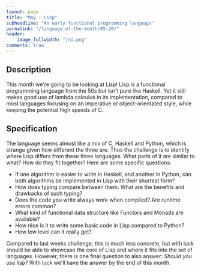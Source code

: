 ```yaml
---
layout: page
title: "May - Lisp"
subheadline: "An early functional programming language"
permalink: "/language-of-the-month/05-20/"
header:
    image_fullwidth: "jni.png"
comments: true
---
```


## Description

This month we're going to be looking at Lisp! Lisp is a functional programming language from the 50s but isn't pure like Haskell. Yet it still makes good use of lambda calculus in its implementation, compared to most languages focusing on an imperative or object-orientated style, while keeping the potential high speeds of C.

## Specification

The language seems almost like a mix of C, Haskell and Python, which is strange given how different the three are. Thus the challenge is to identify where Lisp differs from these three languages. What parts of it are similar to what? How do they fit together? Here are some specific questions:
 - If one algorithm is easier to write in Haskell, and another in Python, can both algorithms be implemented in Lisp with their shortest form?
 - How does typing compare between them. What are the benefits and drawbacks of such typing?
 - Does the code you write always work when compiled? Are runtime errors common?
 - What kind of functional data structure like Functors and Monads are available?
 - How nice is it to write some basic code in Lisp compared to Python?
 - How low level can it really get?

Compared to last weeks challenge, this is much less concrete, but with luck should be able to showcase the core of Lisp and where it fits into the set of languages. However, there is one final question to also answer: *Should you use lisp?* With luck we'll have the answer by the end of this month.